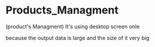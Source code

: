 # Products_Managment
(product's Managment) It's using desktop screen onle

because the output data is large and the size of it very big
